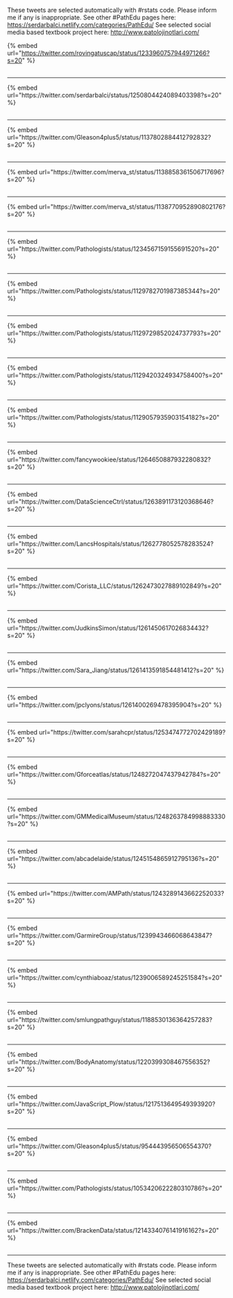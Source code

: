 

These tweets are selected automatically with #rstats code. Please inform me if any is inappropriate.
See other #PathEdu pages here: https://serdarbalci.netlify.com/categories/PathEdu/ 
See selected social media based textbook project here: http://www.patolojinotlari.com/

{% embed url="https://twitter.com/rovingatuscap/status/1233960757944971266?s=20" %}<br>
<br>
<hr>
{% embed url="https://twitter.com/serdarbalci/status/1250804424089403398?s=20" %}<br>
<br>
<hr>
{% embed url="https://twitter.com/Gleason4plus5/status/1137802884412792832?s=20" %}<br>
<br>
<hr>
{% embed url="https://twitter.com/merva_st/status/1138858361506717696?s=20" %}<br>
<br>
<hr>
{% embed url="https://twitter.com/merva_st/status/1138770952890802176?s=20" %}<br>
<br>
<hr>
{% embed url="https://twitter.com/Pathologists/status/1234567159155691520?s=20" %}<br>
<br>
<hr>
{% embed url="https://twitter.com/Pathologists/status/1129782701987385344?s=20" %}<br>
<br>
<hr>
{% embed url="https://twitter.com/Pathologists/status/1129729852024737793?s=20" %}<br>
<br>
<hr>
{% embed url="https://twitter.com/Pathologists/status/1129420324934758400?s=20" %}<br>
<br>
<hr>
{% embed url="https://twitter.com/Pathologists/status/1129057935903154182?s=20" %}<br>
<br>
<hr>
{% embed url="https://twitter.com/fancywookiee/status/1264650887932280832?s=20" %}<br>
<br>
<hr>
{% embed url="https://twitter.com/DataScienceCtrl/status/1263891173120368646?s=20" %}<br>
<br>
<hr>
{% embed url="https://twitter.com/LancsHospitals/status/1262778052578283524?s=20" %}<br>
<br>
<hr>
{% embed url="https://twitter.com/Corista_LLC/status/1262473027889102849?s=20" %}<br>
<br>
<hr>
{% embed url="https://twitter.com/JudkinsSimon/status/1261450617026834432?s=20" %}<br>
<br>
<hr>
{% embed url="https://twitter.com/Sara_Jiang/status/1261413591854481412?s=20" %}<br>
<br>
<hr>
{% embed url="https://twitter.com/jpclyons/status/1261400269478395904?s=20" %}<br>
<br>
<hr>
{% embed url="https://twitter.com/sarahcpr/status/1253474772702429189?s=20" %}<br>
<br>
<hr>
{% embed url="https://twitter.com/Gforceatlas/status/1248272047437942784?s=20" %}<br>
<br>
<hr>
{% embed url="https://twitter.com/GMMedicalMuseum/status/1248263784998883330?s=20" %}<br>
<br>
<hr>
{% embed url="https://twitter.com/abcadelaide/status/1245154865912795136?s=20" %}<br>
<br>
<hr>
{% embed url="https://twitter.com/AMPath/status/1243289143662252033?s=20" %}<br>
<br>
<hr>
{% embed url="https://twitter.com/GarmireGroup/status/1239943466068643847?s=20" %}<br>
<br>
<hr>
{% embed url="https://twitter.com/cynthiaboaz/status/1239006589245251584?s=20" %}<br>
<br>
<hr>
{% embed url="https://twitter.com/smlungpathguy/status/1188530136364257283?s=20" %}<br>
<br>
<hr>
{% embed url="https://twitter.com/BodyAnatomy/status/1220399308467556352?s=20" %}<br>
<br>
<hr>
{% embed url="https://twitter.com/JavaScript_Plow/status/1217513649549393920?s=20" %}<br>
<br>
<hr>
{% embed url="https://twitter.com/Gleason4plus5/status/954443956506554370?s=20" %}<br>
<br>
<hr>
{% embed url="https://twitter.com/Pathologists/status/1053420622280310786?s=20" %}<br>
<br>
<hr>
{% embed url="https://twitter.com/BrackenData/status/1214334076141916162?s=20" %}<br>
<br>
<hr>


These tweets are selected automatically with #rstats code. Please inform me if any is inappropriate.
See other #PathEdu pages here: https://serdarbalci.netlify.com/categories/PathEdu/ 
See selected social media based textbook project here: http://www.patolojinotlari.com/
